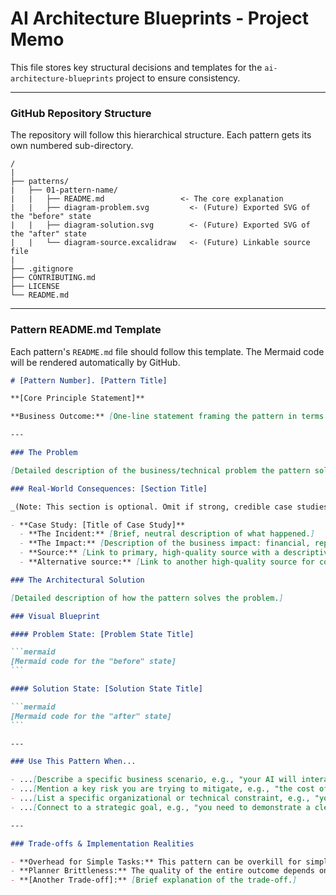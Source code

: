 # AI Architecture Blueprints - Project Memo

This file stores key structural decisions and templates for the `ai-architecture-blueprints` project to ensure consistency.

---

### **GitHub Repository Structure**

The repository will follow this hierarchical structure. Each pattern gets its own numbered sub-directory.

```
/
|
├── patterns/
|   ├── 01-pattern-name/
|   |   ├── README.md                 <- The core explanation
|   |   ├── diagram-problem.svg         <- (Future) Exported SVG of the "before" state
|   |   ├── diagram-solution.svg        <- (Future) Exported SVG of the "after" state
|   |   └── diagram-source.excalidraw   <- (Future) Linkable source file
|
├── .gitignore
├── CONTRIBUTING.md
├── LICENSE
└── README.md
```

---

### **Pattern README.md Template**

Each pattern's `README.md` file should follow this template. The Mermaid code will be rendered automatically by GitHub.

````markdown
# [Pattern Number]. [Pattern Title]

**[Core Principle Statement]**

**Business Outcome:** [One-line statement framing the pattern in terms of business value (cost, revenue, risk).]

---

### The Problem

[Detailed description of the business/technical problem the pattern solves.]

### Real-World Consequences: [Section Title]

_(Note: This section is optional. Omit if strong, credible case studies cannot be found.)_

- **Case Study: [Title of Case Study]**
  - **The Incident:** [Brief, neutral description of what happened.]
  - **The Impact:** [Description of the business impact: financial, reputational, etc.]
  - **Source:** [Link to primary, high-quality source with a descriptive title.]
  - **Alternative source:** [Link to another high-quality source for corroboration.]

### The Architectural Solution

[Detailed description of how the pattern solves the problem.]

### Visual Blueprint

#### Problem State: [Problem State Title]

```mermaid
[Mermaid code for the "before" state]
```

#### Solution State: [Solution State Title]

```mermaid
[Mermaid code for the "after" state]
```

---

### Use This Pattern When...

- ...[Describe a specific business scenario, e.g., "your AI will interact directly with customers"].
- ...[Mention a key risk you are trying to mitigate, e.g., "the cost of an automated error is unacceptably high"].
- ...[List a specific organizational or technical constraint, e.g., "your knowledge is fragmented across multiple data silos"].
- ...[Connect to a strategic goal, e.g., "you need to demonstrate a clear productivity multiplier for a knowledge management project"].

---

### Trade-offs & Implementation Realities

- **Overhead for Simple Tasks:** This pattern can be overkill for simple, single-shot AI tasks. Applying it unnecessarily adds latency and complexity.
- **Planner Brittleness:** The quality of the entire outcome depends on the quality of the initial plan. A weak planning model can lead the system down the wrong path from the start.
- **[Another Trade-off]:** [Brief explanation of the trade-off.]
````
